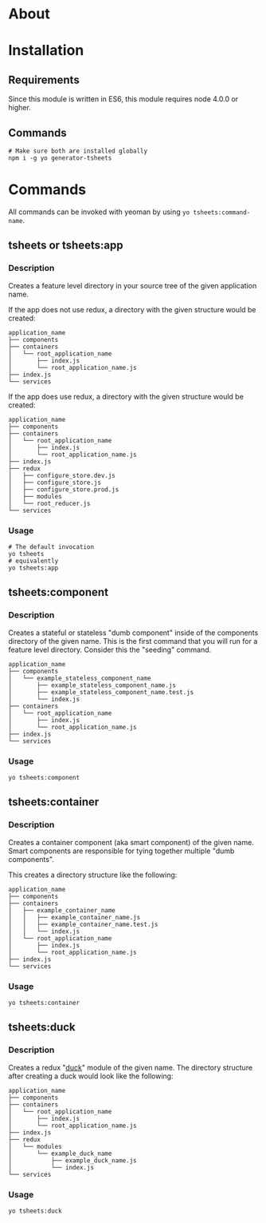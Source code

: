 # About

# Installation

## Requirements

Since this module is written in ES6, this module requires node 4.0.0 or higher.

## Commands

```
# Make sure both are installed globally
npm i -g yo generator-tsheets
```

# Commands

All commands can be invoked with yeoman by using `yo tsheets:command-name`.

## tsheets or tsheets:app

### Description

Creates a feature level directory in your source tree of the given application name.

If the app does not use redux, a directory with the given structure would be created:

```
application_name
├── components
├── containers
│   └── root_application_name
│       ├── index.js
│       └── root_application_name.js
├── index.js
└── services
```

If the app does use redux, a directory with the given structure would be created:

```
application_name
├── components
├── containers
│   └── root_application_name
│       ├── index.js
│       └── root_application_name.js
├── index.js
├── redux
│   ├── configure_store.dev.js
│   ├── configure_store.js
│   ├── configure_store.prod.js
│   ├── modules
│   └── root_reducer.js
└── services
```

### Usage
```
# The default invocation
yo tsheets
# equivalently
yo tsheets:app
```

## tsheets:component

### Description

Creates a stateful or stateless "dumb component" inside of the components directory of the given name. This is the first
command that you will run for a feature level directory. Consider this the "seeding" command.

```
application_name
├── components
│   └── example_stateless_component_name
│       ├── example_stateless_component_name.js
│       ├── example_stateless_component_name.test.js
│       └── index.js
├── containers
│   └── root_application_name
│       ├── index.js
│       └── root_application_name.js
├── index.js
└── services
```

### Usage

```
yo tsheets:component
```

## tsheets:container

### Description

Creates a container component (aka smart component) of the given name. Smart components are responsible for tying 
together multiple "dumb components".

This creates a directory structure like the following:

```
application_name
├── components
├── containers
│   ├── example_container_name
│   │   ├── example_container_name.js
│   │   ├── example_container_name.test.js
│   │   └── index.js
│   └── root_application_name
│       ├── index.js
│       └── root_application_name.js
├── index.js
└── services
```

### Usage

```
yo tsheets:container
```

## tsheets:duck

### Description

Creates a redux "[duck](https://github.com/erikras/ducks-modular-redux)" module of the given name. The directory
structure after creating a duck would look like the following:

```
application_name
├── components
├── containers
│   └── root_application_name
│       ├── index.js
│       └── root_application_name.js
├── index.js
├── redux
│   └── modules
│       └── example_duck_name
│           ├── example_duck_name.js
│           └── index.js
└── services

```

### Usage

```
yo tsheets:duck
```
